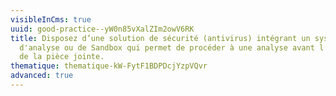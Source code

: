 ```yaml
---
visibleInCms: true
uuid: good-practice--yW0n85vXalZIm2owV6RK
title: Disposez d’une solution de sécurité (antivirus) intégrant un système
  d'analyse ou de Sandbox qui permet de procéder à une analyse avant l’ouverture
  de la pièce jointe.
thematique: thematique-kW-FytF1BDPDcjYzpVQvr
advanced: true
---
```

